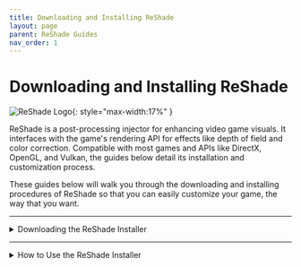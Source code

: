 ```yaml
---
title: Downloading and Installing ReShade
layout: page
parent: ReShade Guides
nav_order: 1
---
```


# Downloading and Installing ReShade

![ReShade Logo](../images/rs_gradiant.png){: style="max-width:17%" }

ReShade is a post-processing injector for enhancing video game visuals. It interfaces with the game's rendering API for effects like depth of field and color correction. Compatible with most games and APIs like DirectX, OpenGL, and Vulkan, the guides below detail its installation and customization process.

These guides below will walk you through the downloading and installing procedures of ReShade so that you can easily customize your game, the way that you want.

---

<details markdown="block" class="details-tree">
<summary>Downloading the ReShade Installer</summary>

[Visit the official ReShade website](https://reshade.me/#download) and scroll to the bottom.

<video id="rs_scroll.webm" autoplay muted loop style="max-width:55%" src="../images/downloading-and-installing-reshade/rs_scroll.webm" type="video/webm"></video>

{: .warning }
Download ReShade only from official sources to avoid threats and shady software!

You'll find two ReShade builds at the bottom. The information below will guide you on the right build for your games.

---

<details markdown="block" class="details-tree">
<summary>Standard ReShade Build (Download ReShade x.x.x)</summary>

The Standard ReShade Build is tailored for online games with strict anti-cheat mechanisms. 

If you're an avid player of online games like Dead by Daylight, PUBG, or Apex Legends, this is the build to use. However, to ensure compatibility with online games, this build limits some advanced features, like add-ons when a network connection is detected. This measure exists to prevent misuse of ReShade for cheating!

</details>

---

<details markdown="block" class="details-tree">
<summary>Full Add-On Support ReShade Build (Download ReShade x.x.x with full add-on support)</summary>

The Full Add-on Support ReShade Build is for offline games or games without a robust anti-cheat system.

If you play games like Final Fantasy XXIV, World of Warcraft, or Baldur's Gate 3, this is the build to use. 

This build supports the full array of ReShade's features and add-ons, offering total freedom, and allowing users to create presets using a wide range of shaders and add-ons, including depth-based shaders like iMMERSE MXAO, iMMERSE Pro RTGI, or StageDepthPlus.

{: .warning }
Using this build of ReShade in online games with anti-cheat solutions can lead to bans. Always respect the game rules, and expect bans for bypassing these rules by any means!

</details>

</details>

---

<details markdown="block" class="details-tree">
<summary>How to Use the ReShade Installer</summary>

After downloading the right build of ReShade, the information below will help you to use the ReShade Installer.

---

<details markdown="block" class="details-tree">
<summary>Choosing Your Game</summary>

Run the ReShade installer.

Select a game or application for ReShade installation:

![Game List](../images/downloading-and-installing-reshade/rs_game_list.png)

If your game isn't listed, click `Browse...` at the bottom right to manually locate it.

![Browse](../images/downloading-and-installing-reshade/rs_browse.png)

This is useful for games from platforms like itch.io, classic games, or emulators like DOSBox and Dolphin.

  * If you need help finding your game directory or executable, check out [our guide here](https://guides.martysmods.com/docs/special-and-others/finding-your-game-executable-and-directory/).

</details>

---

<details markdown="block" class="details-tree">
<summary>Choosing the Rendering API</summary>

Rendering APIs (DirectX, Vulkan, OpenGL) are used by developers to display visuals on screen, and each game uses a specific API, which must be correctly selected for ReShade to work!

  * Not sure about your game's API? Check [PCGamingWiki](https://pcgamingwiki.com).

If you want to guess, however, here are some guidelines for what to choose:


---

<details markdown="block" class="details-tree">
<summary>DirectX 9</summary>

![DirectX 9](../images/downloading-and-installing-reshade/rs_dx9.png)

DirectX 9 was widely used from 2005 to 2012. There are many DirectX 9 titles that you can inject ReShade into - however, most modern games are likely to use other rendering APIs.

</details>

---

<details markdown="block" class="details-tree">
<summary>DirectX 10-12</summary>

![DirectX 10-12](../images/downloading-and-installing-reshade/rs_dx10_11_12.png)

DirectX 10-12 is common in engines like Unity and Unreal Engine. It's the go-to choice for most modern games and is the standard for many graphics developers.

</details>

---

<details markdown="block" class="details-tree">
<summary>OpenGL</summary>

![OpenGL](../images/downloading-and-installing-reshade/rs_ogl.png)

OpenGL is used by certain engines and older games. If DirectX isn't an option and your game isn't extremely old, OpenGL is probably the way to go.

</details>

---

<details markdown="block" class="details-tree">
<summary>Vulkan</summary>

![Vulkan](../images/downloading-and-installing-reshade/rs_vk.png)

Vulkan is popular in modern emulators and some newer game releases. For Linux users (using Wine or Proton), Vulkan is a must.

{: .important }
Vulkan installations require admin permissions due to certain system-level changes. Denying this might prevent ReShade from installing.

</details>

</details>

---

<details markdown="block" class="details-tree">
<summary>Installing Presets</summary>

ReShade presets are `.ini` files containing user customizations like shader load orders, hotkeys, and specific arguments.

The ReShade Installer simplifies preset installation by automatically selecting, downloading, and installing the shaders used by presets.

To install a preset, click `Browse...` in the installer and select your preset. 

![Preset Image](../images/downloading-and-installing-reshade/rs_preset.png)

No preset? Just click `Next` to skip this step.

{: .note }
Presets requiring unique shaders and textures, not in the installer, need manual installation.

</details>

---

<details markdown="block" class="details-tree">
<summary>Installing Shaders Using the ReShade Installer</summary>

ReShade shaders enhance game visuals, and are the backbone of customizations for each user. The ReShade Installer makes finding and installing these shaders easy by listing known and working repositories.

Below is the shader installation section of the ReShade Installer. Select the repositories you want and click `Next`.

![ReShade Shader Repositories Selection Image](../images/downloading-and-installing-reshade/rs_shader.png){: style="max-width:30%" }

If you've selected a preset, necessary shaders will be pre-selected here.

---

If you want more information on the repository or Shader Developer, click on blue-highlighted repository or author names for more details.

![ReShade Shader Repo Link Highlight](../images/downloading-and-installing-reshade/reshade_installer_shader_repo_link_highlight.jpg)

---

### Below are the two different ways to mark shader repositories to be downloaded:

<details markdown="block" class="details-tree">
<summary>Check Tick</summary>

* A **check tick** installs all shaders from each selected repository. Clicking `Next` will install everything for you automatically.

  ![ReShade Shader Repo Check Tick](../images/downloading-and-installing-reshade/reshade_installer_shader_repo_check_tick.png)

</details>

---

<details markdown="block" class="details-tree">
<summary>Square Tick</summary>

* A **square tick** allows you to individually pick which shaders from each selected repository.

  ![ReShade Shader Repo Square Tick](../images/downloading-and-installing-reshade/reshade_installer_shader_repo_square_tick.png)

    {: .note }
    > Choosing the square tick for any shader repositories will bring up a menu to select the specific shaders from the repository marked. 
    > ![ReShade Square Tick Shader Selection Image](../images/downloading-and-installing-reshade/rs_shader_select.png){: style="max-width:30%" }
    > Select your preferred shaders and click `Next` to continue.

</details>

</details>

---

<details markdown="block" class="details-tree">
<summary>Finishing the Installation Process</summary>

After the ReShade Installer finishes, a confirmation screen appears. Click `Finish` and start your game.

![ReShade Complete Image](../images/downloading-and-installing-reshade/rs_complete.png)

If ReShade is installed correctly, ReShade displays an in-game banner:

![ReShade Game Banner Image](../images/downloading-and-installing-reshade/rs_game_banner.png)

If no banner is shown, that means ReShade didn't inject into your game.

</details>

---

<details markdown="block" class="details-tree">
<summary>Common Issues After Installing</summary>

### Common Problems

ReShade may fail to inject if you select the wrong API or program in the installer. 

Other issues include:

  * Game not supporting ReShade.
  
  * Missing dependencies [(like .NET Framework)](https://dotnet.microsoft.com/en-us/download/dotnet-framework/thank-you/net481-web-installer).
  
  * Conflicting mods.

